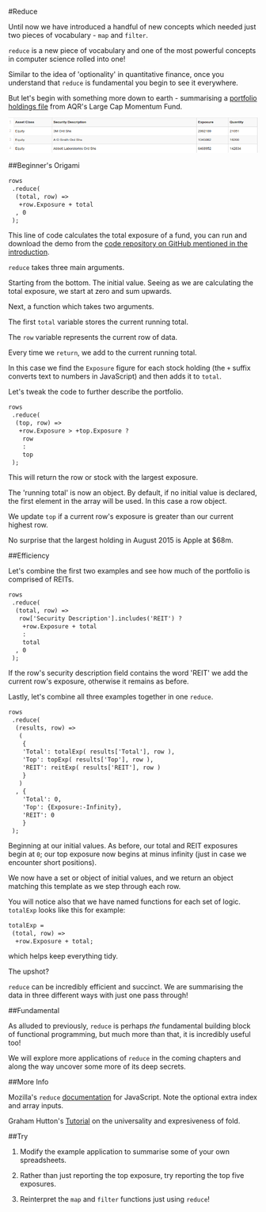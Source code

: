 #Reduce

Until now we have introduced a handful of new concepts which needed just two pieces of vocabulary - `map` and `filter`.

`reduce` is a new piece of vocabulary and one of the most powerful concepts in computer science rolled into one!

Similar to the idea of 'optionality' in quantitative finance, once you understand that `reduce` is fundamental you begin to see it everywhere.

But let's begin with something more down to earth - summarising a [portfolio holdings file](https://github.com/mmport80/JavascriptFinanceBook/blob/master/manuscript/code/chapter%2004%20-%20reduce/testDrop.csv) from AQR's Large Cap Momentum Fund.

![AQR Large Cap Momentum Fund Exposure](images/04_aqr_exposure.png)

##Beginner's Origami

~~~~~~~~
rows
 .reduce(
  (total, row) =>
   +row.Exposure + total
  , 0
 );
~~~~~~~~

This line of code calculates the total exposure of a fund, you can run and download the demo from the [code repository on GitHub mentioned in the introduction](https://github.com/mmport80/JavascriptFinanceBook/blob/master/manuscript/code/chapter%204%20-%20reduce/reduce.zip).

`reduce` takes three main arguments.

Starting from the bottom. The initial value. Seeing as we are calculating the total exposure, we start at zero and sum upwards.

Next, a function which takes two arguments.

The first `total` variable stores the current running total.

The `row` variable represents the current row of data.

Every time we `return`, we add to the current running total.

In this case we find the `Exposure` figure for each stock holding (the `+` suffix converts text to numbers in JavaScript) and then adds it to `total`.

Let's tweak the code to further describe the portfolio.

~~~~~~~~
rows
 .reduce(
  (top, row) =>
   +row.Exposure > +top.Exposure ?
    row
    :
    top
 );
~~~~~~~~

This will return the row or stock with the largest exposure.

The 'running total' is now an object. By default, if no initial value is declared, the first element in the array will be used. In this case a row object.

We update `top` if a current row's exposure is greater than our current highest row.

No surprise that the largest holding in August 2015 is Apple at $68m.

##Efficiency

Let's combine the first two examples and see how much of the portfolio is comprised of REITs.

~~~~~~~~
rows
 .reduce(
  (total, row) =>
   row['Security Description'].includes('REIT') ?
    +row.Exposure + total
    :
    total
  , 0
 );
~~~~~~~~

If the row's security description field contains the word 'REIT' we add the current row's exposure, otherwise it remains as before.

Lastly, let's combine all three examples together in one `reduce`.

~~~~~~~~
rows
 .reduce(
  (results, row) => 
   (
    {
    'Total': totalExp( results['Total'], row ),
    'Top': topExp( results['Top'], row ),
    'REIT': reitExp( results['REIT'], row )
    }
   )
  , {   
    'Total': 0,
    'Top': {Exposure:-Infinity},
    'REIT': 0
    }
 );
~~~~~~~~

Beginning at our initial values. As before, our total and REIT exposures begin at `0`; our top exposure now begins at minus infinity (just in case we encounter short positions).

We now have a set or object of initial values, and we return an object matching this template as we step through each row.

You will notice also that we have named functions for each set of logic. `totalExp` looks like this for example:

~~~~~~~~
totalExp =
 (total, row) =>
  +row.Exposure + total;
~~~~~~~~

which helps keep everything tidy.

The upshot?

`reduce` can be incredibly efficient and succinct. We are summarising the data in three different ways with just one pass through!

##Fundamental

As alluded to previously, `reduce` is perhaps *the* fundamental building block of functional programming, but much more than that, it is incredibly useful too!

We will explore more applications of `reduce` in the coming chapters and along the way uncover some more of its deep secrets.

##More Info

Mozilla's `reduce` [documentation](https://developer.mozilla.org/en-US/docs/Web/JavaScript/Reference/Global_Objects/Array/Reduce) for JavaScript. Note the optional extra index and array inputs.

Graham Hutton's [Tutorial](http://www.cs.nott.ac.uk/~pszgmh/fold.pdf) on the universality and expresiveness of fold.

##Try

1) Modify the example application to summarise some of your own spreadsheets.

2) Rather than just reporting the top exposure, try reporting the top five exposures.

3) Reinterpret the `map` and `filter` functions just using `reduce`!
